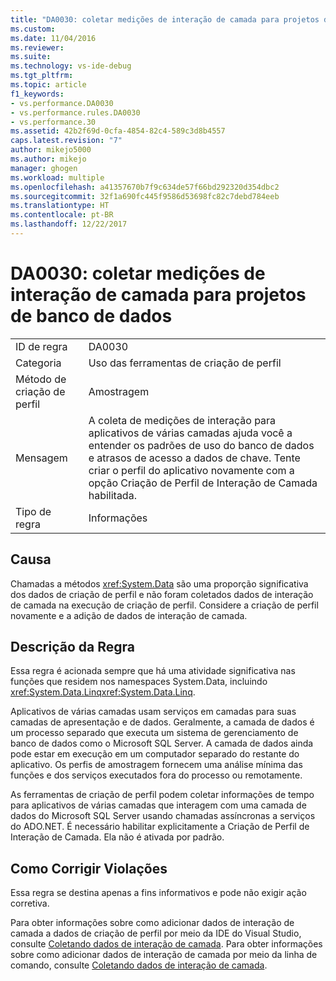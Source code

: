 ```yaml
---
title: "DA0030: coletar medições de interação de camada para projetos de banco de dados | Microsoft Docs"
ms.custom: 
ms.date: 11/04/2016
ms.reviewer: 
ms.suite: 
ms.technology: vs-ide-debug
ms.tgt_pltfrm: 
ms.topic: article
f1_keywords:
- vs.performance.DA0030
- vs.performance.rules.DA0030
- vs.performance.30
ms.assetid: 42b2f69d-0cfa-4854-82c4-589c3d8b4557
caps.latest.revision: "7"
author: mikejo5000
ms.author: mikejo
manager: ghogen
ms.workload: multiple
ms.openlocfilehash: a41357670b7f9c634de57f66bd292320d354dbc2
ms.sourcegitcommit: 32f1a690fc445f9586d53698fc82c7debd784eeb
ms.translationtype: HT
ms.contentlocale: pt-BR
ms.lasthandoff: 12/22/2017
---
```

# <a name="da0030-gather-tier-interaction-measurements-for-database-projects"></a>DA0030: coletar medições de interação de camada para projetos de banco de dados
|||  
|-|-|  
|ID de regra|DA0030|  
|Categoria|Uso das ferramentas de criação de perfil|  
|Método de criação de perfil|Amostragem|  
|Mensagem|A coleta de medições de interação para aplicativos de várias camadas ajuda você a entender os padrões de uso do banco de dados e atrasos de acesso a dados de chave. Tente criar o perfil do aplicativo novamente com a opção Criação de Perfil de Interação de Camada habilitada.|  
|Tipo de regra|Informações|  
  
## <a name="cause"></a>Causa  
 Chamadas a métodos <xref:System.Data> são uma proporção significativa dos dados de criação de perfil e não foram coletados dados de interação de camada na execução de criação de perfil. Considere a criação de perfil novamente e a adição de dados de interação de camada.  
  
## <a name="rule-description"></a>Descrição da Regra  
 Essa regra é acionada sempre que há uma atividade significativa nas funções que residem nos namespaces System.Data, incluindo <xref:System.Data.Linq><xref:System.Data.Linq>.  
  
 Aplicativos de várias camadas usam serviços em camadas para suas camadas de apresentação e de dados. Geralmente, a camada de dados é um processo separado que executa um sistema de gerenciamento de banco de dados como o Microsoft SQL Server. A camada de dados ainda pode estar em execução em um computador separado do restante do aplicativo. Os perfis de amostragem fornecem uma análise mínima das funções e dos serviços executados fora do processo ou remotamente.  
  
 As ferramentas de criação de perfil podem coletar informações de tempo para aplicativos de várias camadas que interagem com uma camada de dados do Microsoft SQL Server usando chamadas assíncronas a serviços do ADO.NET. É necessário habilitar explicitamente a Criação de Perfil de Interação de Camada. Ela não é ativada por padrão.  
  
## <a name="how-to-fix-violations"></a>Como Corrigir Violações  
 Essa regra se destina apenas a fins informativos e pode não exigir ação corretiva.  
  
 Para obter informações sobre como adicionar dados de interação de camada a dados de criação de perfil por meio da IDE do Visual Studio, consulte [Coletando dados de interação de camada](../profiling/collecting-tier-interaction-data.md). Para obter informações sobre como adicionar dados de interação de camada por meio da linha de comando, consulte [Coletando dados de interação de camada](../profiling/adding-tier-interaction-data-from-the-command-line.md).